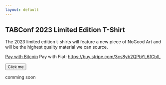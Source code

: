 ```yaml
---
layout: default
---
```



## TABConf 2023 Limited Edition T-Shirt
The 2023 limited edition t-shirts will feature a new piece of NoGood Art and will be the highest quality material we can source.

[Pay with Bitcoin](https://checkout.opennode.com/p/5db08dd4-bb83-439e-b9f7-4805896f775d)
Pay with Fiat: https://buy.stripe.com/3cs8yb2QPbYL6fCbIL

<button name="button" onclick="http://www.google.com">Click me</button>


<p>comming soon</p>
